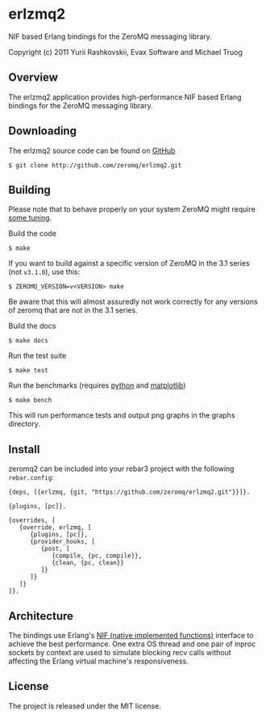 erlzmq2
=======
NIF based Erlang bindings for the ZeroMQ messaging library.

Copyright (c) 2011 Yurii Rashkovskii, Evax Software and Michael Truog

Overview
--------

The erlzmq2 application provides high-performance NIF based Erlang
bindings for the ZeroMQ messaging library.

Downloading
-----------

The erlzmq2 source code can be found on
[GitHub](https://github.com/zeromq/erlzmq2)

    $ git clone http://github.com/zeromq/erlzmq2.git

Building
--------

Please note that to behave properly on your system ZeroMQ might
require [some tuning](http://www.zeromq.org/docs:tuning-zeromq).

Build the code

    $ make

If you want to build against a specific version of ZeroMQ in the 3.1
series (not `v3.1.0`), use this:

    $ ZEROMQ_VERSION=v<VERSION> make

Be aware that this will almost assuredly not work correctly for any
versions of zeromq that are not in the 3.1 series.

Build the docs

    $ make docs

Run the test suite

    $ make test

Run the benchmarks (requires [python](http://www.python.org) and
[matplotlib](http://matplotlib.sourceforge.net/))

    $ make bench

This will run performance tests and output png graphs in the graphs
directory.

Install
-------

zeromq2 can be included into your rebar3 project with the following `rebar.config`:

```
{deps, [{erlzmq, {git, "https://github.com/zeromq/erlzmq2.git"}}]}.

{plugins, [pc]}.

{overrides, [
   {override, erlzmq, [
      {plugins, [pc]},
      {provider_hooks, [
         {post, [
            {compile, {pc, compile}},
            {clean, {pc, clean}}
         ]}
      ]}
   ]}
]}.
```

Architecture
------------

The bindings use Erlang's
[NIF (native implemented functions)](http://www.erlang.org/doc/man/erl_nif.html)
interface to achieve the best performance. One extra OS thread and one
pair of inproc sockets by context are used to simulate blocking recv
calls without affecting the Erlang virtual machine's responsiveness.

License
-------

The project is released under the MIT license.

